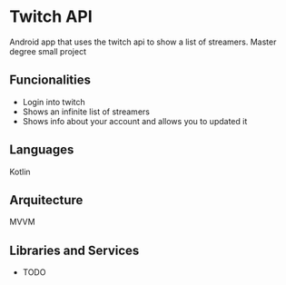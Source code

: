 # Twitch API
Android app that uses the twitch api to show a list of streamers.
Master degree small project

## Funcionalities
* Login into twitch
* Shows an infinite list of streamers
* Shows info about your account and allows you to updated it

## Languages
Kotlin

## Arquitecture
MVVM

## Libraries and Services
* TODO

